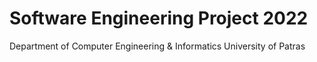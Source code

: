 # Software Engineering Project 2022
Department of Computer Engineering & Informatics
University of Patras
